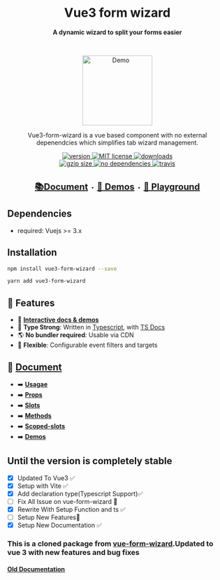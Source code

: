 <h1 align="center">Vue3 form wizard</h1>


<p align="center"><b>A dynamic wizard to split your forms easier</b></p>
<br>
<p align="center">
  <a href="http://vue3-form-wizard-document.netlify.com"><img src="https://i.postimg.cc/258CSGbV/vue3-form-wizard-icon.png" alt="Demo" width="160"></a>
  <p align="center">Vue3-form-wizard is a vue based component with no external depenendcies which simplifies tab wizard management.</p>
</p>

<p align="center">
  <a href="https://www.npmjs.com/package/vue3-form-wizard">
    <img src="https://img.shields.io/npm/v/vue3-form-wizard.svg?style=flat-square" alt="version">
  </a>
  <a href="https://github.com/parsajiravand/vue3-form-wizard/blob/master/LICENSE">
    <img src="https://img.shields.io/npm/l/vue3-form-wizard.svg?style=flat-square" alt="MIT license">
  </a>
  <a href="http://npmcharts.com/compare/vue3-form-wizard">
    <img src="https://img.shields.io/npm/dm/vue3-form-wizard.svg?style=flat-square" alt="downloads">
  </a>
  <br>
  <a href="https://unpkg.com/vue3-form-wizard/dist/">
    <img src="http://img.badgesize.io/https://unpkg.com/vue3-form-wizard/dist/vue3-form-wizard.umd.js?compression=gzip&label=gzip%20size&style=flat-square" alt="gzip size">
  </a>
  <a href="https://github.com/parsajiravand/vue3-form-wizard/blob/master/package.json">
    <img src="https://img.shields.io/badge/dependencies-none-lightgrey.svg?style=flat-square" alt="no dependencies">
  </a>
  <a href="https://travis-ci.org/parsajiravand/vue3-form-wizard">
    <img src="https://img.shields.io/travis/parsajiravand/vue3-form-wizard.svg?style=flat-square" alt="travis">
  </a>
</p>

<p align="center">
  <br>
  <strong>
  <a style="font-size:20px" href="https://vue3-form-wizard-document.netlify.app/usage"> 📚Document</a> ・
  <a style="font-size:20px" href="https://vue3-form-wizard-document.netlify.app/demos">🔎 Demos</a> ・
  <a style="font-size:20px" href="https://vue3-form-wizard-document.netlify.app/playground"> 🔬 Playground</a>
  </strong>
</p>

## Dependencies
- required: Vuejs >= 3.x

## Installation
```bash
npm install vue3-form-wizard --save
```
```bash
yarn add vue3-form-wizard
```
## 🚀 Features

- 🎪 [**Interactive docs & demos**](https://vue3-form-wizard-document.netlify.app/demos/)
- 🦾 **Type Strong**: Written in [Typescript](https://www.typescriptlang.org/), with [TS Docs](https://github.com/microsoft/tsdoc)
- 🌎 **No bundler required**: Usable via CDN
- 🔩 **Flexible**: Configurable event filters and targets

## 🔧 [**Document**](https://vue3-form-wizard-document.netlify.app/usage/)

- ➡️ [**Usagae**](https://vue3-form-wizard-document.netlify.app/usage/)
- ➡️ [**Props**](https://vue3-form-wizard-document.netlify.app/props/)
- ➡️ [**Slots**](https://vue3-form-wizard-document.netlify.app/slots/)
- ➡️ [**Methods**](https://vue3-form-wizard-document.netlify.app/Mmthods/)
- ➡️ [**Scoped-slots**](https://vue3-form-wizard-document.netlify.app/scoped-slots/)
- ➡️ [**Demos**](https://vue3-form-wizard-document.netlify.app/demos/)



## Until the version is completely stable
- [x] Updated To Vue3 ✅
- [x] Setup with Vite ✅
- [x] Add declaration type(Typescript Support)✅
- [ ] Fix All Issue on vue-form-wizard 🚧
- [x] Rewrite With Setup Function and ts ✅
- [ ] Setup New Features🚧
- [x] Setup New Documentation ✅

### This is a cloned package from  [vue-form-wizard](https://github.com/BinarCode/vue-form-wizard).Updated to vue 3 with new features and bug fixes


#### [Old Documentation](https://binarcode.github.io/vue-form-wizard/#/)